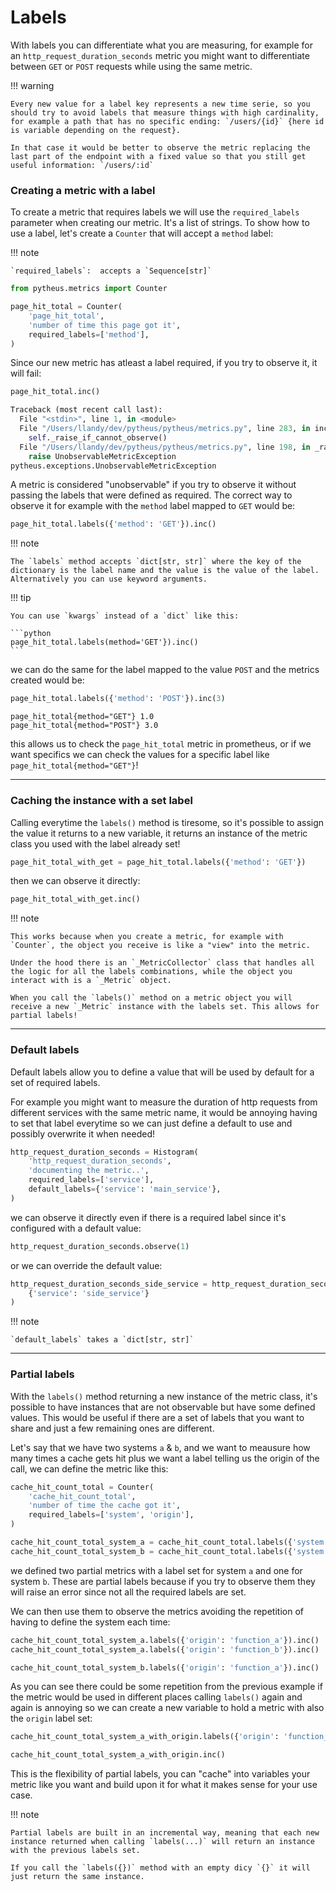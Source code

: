 # Labels

With labels you can differentiate what you are measuring, for example for an `http_request_duration_seconds` metric you might want to differentiate between `GET` or `POST` requests while using the same metric.

!!! warning


    Every new value for a label key represents a new time serie, so you should try to avoid labels that measure things with high cardinality, for example a path that has no specific ending: `/users/{id}` {here id is variable depending on the request}.

    In that case it would be better to observe the metric replacing the last part of the endpoint with a fixed value so that you still get useful information: `/users/:id`

### Creating a metric with a label

To create a metric that requires labels we will use the `required_labels` parameter when creating our metric. It's a list of strings.
To show how to use a label, let's create a `Counter` that will accept a `method` label:

!!! note

    `required_labels`:  accepts a `Sequence[str]`

```python
from pytheus.metrics import Counter

page_hit_total = Counter(
    'page_hit_total',
    'number of time this page got it',
    required_labels=['method'],
)
```

Since our new metric has atleast a label required, if you try to observe it, it will fail:

```python
page_hit_total.inc()

Traceback (most recent call last):
  File "<stdin>", line 1, in <module>
  File "/Users/llandy/dev/pytheus/pytheus/metrics.py", line 283, in inc
    self._raise_if_cannot_observe()
  File "/Users/llandy/dev/pytheus/pytheus/metrics.py", line 198, in _raise_if_cannot_observe
    raise UnobservableMetricException
pytheus.exceptions.UnobservableMetricException
```

A metric is considered "unobservable" if you try to observe it without passing the labels that were defined as required. The correct way to observe it for example with the `method` label mapped to `GET` would be:

```python
page_hit_total.labels({'method': 'GET'}).inc()
```

!!! note

    The `labels` method accepts `dict[str, str]` where the key of the dictionary is the label name and the value is the value of the label.
    Alternatively you can use keyword arguments.

!!! tip

    You can use `kwargs` instead of a `dict` like this:

    ```python
    page_hit_total.labels(method='GET'}).inc()
    ```

we can do the same for the label mapped to the value `POST` and the metrics created would be:

```python
page_hit_total.labels({'method': 'POST'}).inc(3)
```

``` title="the created time series"
page_hit_total{method="GET"} 1.0
page_hit_total{method="POST"} 3.0
```

this allows us to check the `page_hit_total` metric in prometheus, or if we want specifics we can check the values for a specific label like `page_hit_total{method="GET"}`!

---

### Caching the instance with a set label

Calling everytime the `labels()` method is tiresome, so it's possible to assign the value it returns to a new variable, it returns an instance of the metric class you used with the label already set!

```python
page_hit_total_with_get = page_hit_total.labels({'method': 'GET'})
```

then we can observe it directly:

```python
page_hit_total_with_get.inc()
```

!!! note

    This works because when you create a metric, for example with `Counter`, the object you receive is like a "view" into the metric.

    Under the hood there is an `_MetricCollector` class that handles all the logic for all the labels combinations, while the object you interact with is a `_Metric` object.

    When you call the `labels()` method on a metric object you will receive a new `_Metric` instance with the labels set. This allows for partial labels!

---

### Default labels

Default labels allow you to define a value that will be used by default for a set of required labels.

For example you might want to measure the duration of http requests from different services with the same metric name, it would be annoying having to set that label everytime so we can just define a default to use and possibly overwrite it when needed!

```python
http_request_duration_seconds = Histogram(
    'http_request_duration_seconds',
    'documenting the metric..',
    required_labels=['service'],
    default_labels={'service': 'main_service'},
)
```

we can observe it directly even if there is a required label since it's configured with a default value:

```python
http_request_duration_seconds.observe(1)
```

or we can override the default value:

```python
http_request_duration_seconds_side_service = http_request_duration_seconds.labels(
    {'service': 'side_service'}
)
```

!!! note

    `default_labels` takes a `dict[str, str]`

---

### Partial labels

With the `labels()` method returning a new instance of the metric class, it's possible to have instances that are not observable but have some defined values. This would be useful if there are a set of labels that you want to share and just a few remaining ones are different.

Let's say that we have two systems `a` & `b`, and we want to meausure how many times a cache gets hit plus we want a label telling us the origin of the call, we can define the metric like this:

```python
cache_hit_count_total = Counter(
    'cache_hit_count_total',
    'number of time the cache got it',
    required_labels=['system', 'origin'],
)

cache_hit_count_total_system_a = cache_hit_count_total.labels({'system': 'a'})
cache_hit_count_total_system_b = cache_hit_count_total.labels({'system': 'b'})
```

we defined two partial metrics with a label set for system `a` and one for system `b`. These are partial labels because if you try to observe them they will raise an error since not all the required labels are set.

We can then use them to observe the metrics avoiding the repetition of having to define the system each time:

```python
cache_hit_count_total_system_a.labels({'origin': 'function_a'}).inc()
cache_hit_count_total_system_a.labels({'origin': 'function_b'}).inc()

cache_hit_count_total_system_b.labels({'origin': 'function_a'}).inc()
```

As you can see there could be some repetition from the previous example if the metric would be used in different places calling `labels()` again and again is annoying so we can create a new variable to hold a metric with also the `origin` label set:

```python
cache_hit_count_total_system_a_with_origin.labels({'origin': 'function_a'})

cache_hit_count_total_system_a_with_origin.inc()
```

This is the flexibility of partial labels, you can "cache" into variables your metric like you want and build upon it for what it makes sense for your use case.

!!! note

    Partial labels are built in an incremental way, meaning that each new instance returned when calling `labels(...)` will return an instance with the previous labels set.

    If you call the `labels({})` method with an empty dicy `{}` it will just return the same instance.
